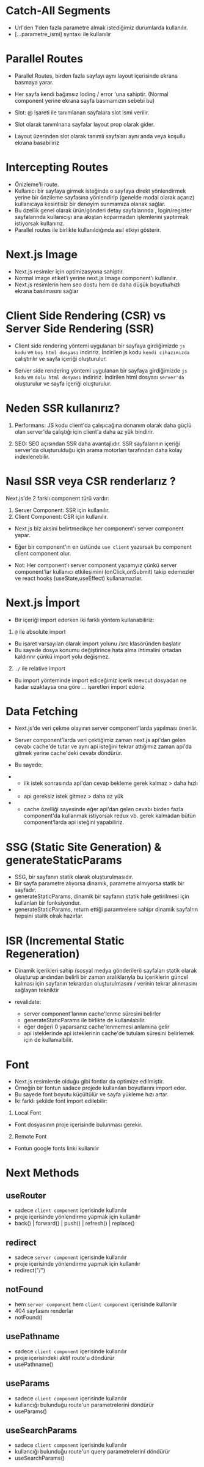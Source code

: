 # Catch-All Segments

- Url'den 1'den fazla parametre almak istediğimiz durumlarda kullanılır.
- [...parametre_ismi] syntaxı ile kullanılır

# Parallel Routes

- Parallel Routes, birden fazla sayfayı aynı layout içerisinde ekrana basmaya yarar.
- Her sayfa kendi bağımsız loding / error 'una sahiptir. (Normal component yerine ekrana sayfa basmamızın sebebi bu)

- Slot: @ işareti ile tanımlanan sayfalara slot ismi verilir.
- Slot olarak tanımlnana sayfalar layout prop olarak gider.
- Layout üzerinden slot olarak tanımlı sayfaları aynı anda veya koşullu ekrana basabiliriz

# Intercepting Routes

- Önizleme'li route.
- Kullanıcı bir sayfaya girmek isteğinde o sayfaya direkt yönlendirmek yerine bir önzileme sayfasına yönlendirip (genelde modal olarak açarız) kullanıcaya kesintisiz bir deneyim sunmamıza olanak sağlar.
- Bu özellik genel olarak ürün/gönderi detay sayfalarında , login/register sayfalarında kullanıcıyı ana akıştan koparmadan işlemlerini yaptırmak istiyorsak kullanırız.
- Parallel routes ile birlikte kullanıldığında asıl etkiyi gösterir.

# Next.js Image

- Next.js resimler için optimizasyona sahiptir.
- Normal image etiket'i yerine next.js Image component'ı kullanılır.
- Next.js resimlerin hem seo dostu hem de daha düşük boyutlu/hızlı ekrana basılmasını sağlar

# Client Side Rendering (CSR) vs Server Side Rendering (SSR)

- Client side rendering yöntemi uygulanan bir sayfaya girdiğimizde `js kodu` ve `boş html dosyası` indiririz. İndirilen js kodu `kendi cihazımızda` çalıştırılır ve sayfa içeriği oluşturulur.

- Server side rendering yöntemi uygulanan bir sayfaya girdiğimizde `js kodu` ve `dolu html dosyası` indiririz. İndirilen html dosyası `server'da` oluşturulur ve sayfa içeriği oluşturulur.

# Neden SSR kullanırız?

1. Performans: JS kodu client'da çalışıcağına donanım olarak daha güçlü olan server'da çalıştığı için client'a daha az yük bindirir.

2. SEO: SEO açısından SSR daha avantajlıdır. SSR sayfalarının içeriği server'da oluşturulduğu için arama motorları tarafından daha kolay indexlenebilir.

# Nasıl SSR veya CSR renderlarız ?

Next.js'de 2 farklı component türü vardır:

1. Server Component: SSR için kullanılır.
2. Client Component: CSR için kullanılır.

- Next.js biz aksini belirtmedikçe her component'ı server component yapar.
- Eğer bir component'ın en üstünde `use client` yazarsak bu component client component olur.

- Not: Her component'ı server component yapamyız çünkü server component'lar kullanıcı etkileşimini (onClick,onSubmit) takip edemezler ve react hooks (useState,useEffect) kullanamazlar.

# Next.js İmport

- Bir içeriği import ederken iki farklı yöntem kullanabiliriz:

1. `@` ile absolute import

- Bu işaret varsayılan olarak import yolunu /src klasöründen başlatır
- Bu sayede dosya konumu değiştirince hata alma ihtimalini ortadan kaldırırır çünkü import yolu değişmez.

2. `./` ile relative import

- Bu import yönteminde import ediceğimiz içerik mevcut dosyadan ne kadar uzaktaysa ona göre ... işaretleri import ederiz

# Data Fetching

- Next.js'de veri çekme olayının server component'larda yapılması önerilir.
- Server component'larda veri çektiğimiz zaman next.js api'dan gelen cevabı cache'de tutar ve aynı api isteğini tekrar attığımız zaman api'da gitmek yerine cache'deki cevabı döndürür.

- Bu sayede:
- - ilk istek sonrasında api'dan cevap bekleme gerek kalmaz > daha hızlı
- - api gereksiz istek gitmez > daha az yük
- - cache özelliği sayesinde eğer api'dan gelen cevabı birden fazla component'da kullanmak istiyorsak redux vb. gerek kalmadan bütün component'larda api isteğini yapabiliriz.

# SSG (Static Site Generation) & generateStaticParams

- SSG, bir sayfanın statik olarak oluşturulmasıdır.
- Bir sayfa parametre alıyorsa dinamik, parametre almıyorsa statik bir sayfadır.
- generateStaticParams, dinamik bir sayfanın statik hale getirilmesi için kullanlan bir fonksiyondur.
- generateStaticParams, return ettiği paramtrelere sahipr dinamik sayfalrın hepsini staitk olrak hazırlar.

# ISR (Incremental Static Regeneration)

- Dinamik içerikleri sahip (sosyal medya gönderileri) sayfaları statik olarak oluşturup arıdından belirli bir zaman aralıklarıyla bu içeriklerin güncel kalması için sayfanın tekrardan oluşturulmasını / verinin tekrar alınmasını sağlayan tekniktir

- revalidate:
  - server component'larının cache'lenme süresini belirler
  - generateStaticParams ile birlikte de kullanılabilir.
  - eğer değeri 0 yaparsanız cache'lenmemesi anlamına gelir
  - api isteklerinde api isteklerinin cache'de tutulam süresini belirlemek için de kullanıalbilir.

# Font

- Next.js resimlerde olduğu gibi fontlar da optimize edilmiştir.
- Örneğin bir fontun sadace projede kullanılan boyutlarını import eder.
- Bu sayede font boyutu küçültülür ve sayfa yükleme hızı artar.
- İki farklı şekilde font import edilebilir:

1. Local Font

- Font dosyasının proje içerisinde bulunması gerekir.

2. Remote Font

- Fontun google fonts linki kullanılır

# Next Methods

## useRouter

- sadece `client component` içerisinde kullanılır
- proje içerisinde yönlendirme yapmak için kullanılır
- back() | forward() | push() | refresh() | replace()

## redirect

- sadece `server component` içerisinde kullanılır
- proje içerisinde yönlendirme yapmak için kullanılır
- redirect("/")

## notFound

- hem `server component` hem `client component` içerisinde kullanılır
- 404 sayfasını renderlar
- notFound()

## usePathname

- sadece `client component` içerisinde kullanılır
- proje içerisindeki aktif route'u döndürür
- usePathname()

## useParams

- sadece `client component` içerisinde kullanılır
- kullancığı bulunduğu route'un parametrelerini döndürür
- useParams()

## useSearchParams

- sadece `client component` içerisinde kullanılır
- kullancığı bulunduğu route'un query parametrelerini döndürür
- useSearchParams()

